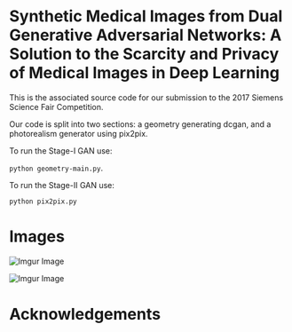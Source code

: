 # Synthetic Medical Images from Dual Generative Adversarial Networks: A Solution to the Scarcity and Privacy of Medical Images in Deep Learning

This is the associated source code for our submission to the 2017 Siemens Science Fair Competition.

Our code is split into two sections: a geometry generating dcgan, and a photorealism generator using pix2pix.



To run the Stage-I GAN use: 

`python geometry-main.py`.

To run the Stage-II GAN use:

`python pix2pix.py`

# Images

![Imgur Image](https://i.imgur.com/0kyBN4e.png)

![Imgur Image](https://i.imgur.com/mrTBNu5.jpg)


# Acknowledgements
